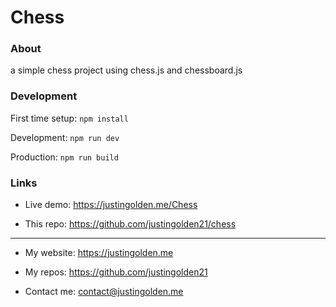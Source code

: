 # Chess

### About

a simple chess project using chess.js and chessboard.js

### Development

First time setup: `npm install`

Development: `npm run dev`

Production: `npm run build`

### Links

- Live demo: https://justingolden.me/Chess

- This repo: https://github.com/justingolden21/chess

<hr>

- My website: https://justingolden.me

- My repos: https://github.com/justingolden21

- Contact me: contact@justingolden.me